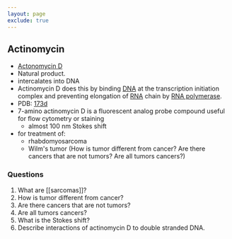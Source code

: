 ```yaml
---
layout: page
exclude: true
---
```


## Actinomycin

* [Actonomycin D](https://en.wikipedia.org/wiki/Dactinomycin)
* Natural product.
* intercalates into DNA
* Actinomycin D does this by binding [DNA](https://en.wikipedia.org/wiki/DNA "DNA") at the transcription initiation complex and preventing elongation of [RNA](https://en.wikipedia.org/wiki/RNA "RNA") chain by [RNA polymerase](https://en.wikipedia.org/wiki/RNA_polymerase "RNA polymerase").
* PDB: [173d](https://www.rcsb.org/structure/173d)
* 7-amino actinomycin D is a fluorescent analog probe compound useful for flow cytometry or staining
	* almost 100 nm Stokes shift
* for treatment of:
	* rhabdomyosarcoma
	* Wilm's tumor (How is tumor different from cancer? Are there cancers that are not tumors? Are all tumors cancers?)

### Questions
1. What are [[sarcomas]]?
2. How is tumor different from cancer?
3. Are there cancers that are not tumors?
4. Are all tumors cancers?
5. What is the Stokes shift?
6. Describe interactions of actinomycin D to double stranded DNA.
